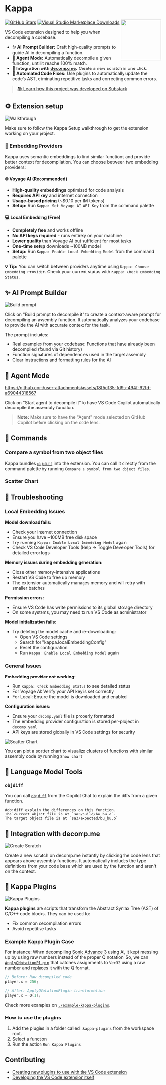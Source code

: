 # Kappa

<img src="./media/branding/logo.png" align="right" height="130px" />

[![GitHub Stars](https://flat.badgen.net/github/stars/macabeus/kappa?icon=github)](https://github.com/macabeus/kappa)
[![Visual Studio Marketplace Downloads](https://flat.badgen.net/vs-marketplace/d/macabeus.kappa?icon=visualstudio)](https://marketplace.visualstudio.com/items?itemName=macabeus.kappa)

VS Code extension designed to help you when decompiling a codebase.

- **✨ AI Prompt Builder:** Craft high-quality prompts to guide AI in decompiling a function.
- **🤖 Agent Mode:** Automatically decompile a given function, until it reache 100% match.
- **🐸 Integration with [decomp.me](https://decomp.me/):** Create a new scratch in one click.
- **🔌 Automated Code Fixes:** Use plugins to automatically update the code’s AST, eliminating repetitive tasks and correcting common errors.

> [📚 Learn how this project was developed on Substack](https://gambiconf.substack.com/p/development-journey-on-game-decompilation)

## ⚙️ Extension setup

<img alt="Walkthrough" src="./media/readme/walkthrough.png" />

Make sure to follow the Kappa Setup walkthrough to get the extension working on your project.

### 🔧 Embedding Providers

Kappa uses semantic embeddings to find similar functions and provide better context for decompilation. You can choose between two embedding providers:

#### 🌐 Voyage AI (Recommended)
- **High-quality embeddings** optimized for code analysis
- **Requires API key** and internet connection
- **Usage-based pricing** (~$0.10 per 1M tokens)
- **Setup:** Run `Kappa: Set Voyage AI API Key` from the command palette

#### 💻 Local Embedding (Free)
- **Completely free** and works offline
- **No API keys required** - runs entirely on your machine
- **Lower quality** than Voyage AI but sufficient for most tasks
- **One-time setup** downloads ~100MB model
- **Setup:** Run `Kappa: Enable Local Embedding Model` from the command palette

**💡 Tip:** You can switch between providers anytime using `Kappa: Choose Embedding Provider`. Check your current status with `Kappa: Check Embedding Status`.

## ✨ AI Prompt Builder

<img alt="Build prompt" src="./media/readme/build-prompt.gif" />

Click on "Build prompt to decompile it" to create a context-aware prompt for decompiling an assembly function. It automatically analyzes your codebase to provide the AI with accurate context for the task.

The prompt includes:

- Real examples from your codebase: Functions that have already been decompiled (found via Git history)
- Function signatures of dependencies used in the target assembly
- Clear instructions and formatting rules for the AI

## 🤖 Agent Mode

https://github.com/user-attachments/assets/f8f5c135-fd9b-494f-92fd-a69044318567

Click on "Start agent to decompile it" to have VS Code Copilot automatically decompile the assembly function.

> **Note:** Make sure to have the "Agent" mode selected on GitHub Copilot before clicking on the code lens.

## 🎨 Commands

### Compare a symbol from two object files

Kappa bundles [`objdiff`](https://github.com/encounter/objdiff) into the extension. You can call it directly from the command palette by running `Compare a symbol from two object files`.

### Scatter Chart

## 🔧 Troubleshooting

### Local Embedding Issues

**Model download fails:**
- Check your internet connection
- Ensure you have ~100MB free disk space
- Try running `Kappa: Enable Local Embedding Model` again
- Check VS Code Developer Tools (Help → Toggle Developer Tools) for detailed error logs

**Memory issues during embedding generation:**
- Close other memory-intensive applications
- Restart VS Code to free up memory
- The extension automatically manages memory and will retry with smaller batches

**Permission errors:**
- Ensure VS Code has write permissions to its global storage directory
- On some systems, you may need to run VS Code as administrator

**Model initialization fails:**
- Try deleting the model cache and re-downloading:
  - Open VS Code settings
  - Search for "kappa.localEmbeddingConfig"
  - Reset the configuration
  - Run `Kappa: Enable Local Embedding Model` again

### General Issues

**Embedding provider not working:**
- Run `Kappa: Check Embedding Status` to see detailed status
- For Voyage AI: Verify your API key is set correctly
- For Local: Ensure the model is downloaded and enabled

**Configuration issues:**
- Ensure your `decomp.yaml` file is properly formatted
- The embedding provider configuration is stored per-project in `decomp.yaml`
- API keys are stored globally in VS Code settings for security

<img alt="Scatter Chart" src="./media/readme/scatter-chart.png" />

You can plot a scatter chart to visualize clusters of functions with similar assembly code by running `Show chart`.

## 🔖 Language Model Tools

### `objdiff`

You can call [`objdiff`](https://github.com/encounter/objdiff) from the Copilot Chat to explain the diffs from a given function.

```
#objdiff explain the differences on this function.
The current object file is at `sa3/build/bu_bu.o`.
The target object file is at `sa3/expected/bu_bu.o`
```

## 🐸 Integration with decomp.me

<img alt="Create Scratch" src="./media/readme/create-scratch.gif" />

Create a new scratch on decomp.me instantly by clicking the code lens that appears above assembly functions. It automatically includes the type definitions from your code base which are used by the function and aren't on the context.

## 🔌 Kappa Plugins

<img alt="Kappa Plugins" src="./media/readme/kappa-plugins.gif" />

**Kappa plugins** are scripts that transform the Abstract Syntax Tree (AST) of C/C++ code blocks. They can be used to:

- Fix common decompilation errors
- Avoid repetitive tasks

### Example Kappa Plugin Case

For instance: When decompiling [Sonic Advance 3](https://github.com/SAT-R/sa3) using AI, it kept messing up by using raw numbers instead of the proper Q notation. So, we can [`ApplyQNotationPlugin`](./example-kappa-plugins/ApplyQNotationPlugin.js) that catches assignments to `Vec32` using a raw number and replaces it with the Q format.

```cpp
// Before: Raw decompiled code
player.x = 256;

// After: ApplyQNotationPlugin transformation
player.x = Q(1);
```

Check more examples on [`./example-kappa-plugins`](./example-kappa-plugins).

### How to use the plugins

1. Add the plugins in a folder called `.kappa-plugins` from the workspace root.
2. Select a function
3. Run the action `Run Kappa Plugins`

## Contributing

- [Creating new plugins to use with the VS Code extension](./docs/create-your-own-kappa-plugin.md)
- [Developing the VS Code extension itself](./docs/developing-kappa-vscode-extension.md)
